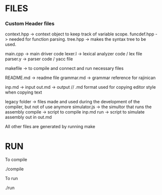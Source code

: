 # FILES

### Custom Header files
context.hpp -> context object to keep track of variable scope.
funcdef.hpp -> needed for function parsing.
tree.hpp -> makes the syntax tree to be used.

main.cpp -> main driver code
lexer.l -> lexical analyzer code / lex file
parser.y -> parser code / yacc file

makefile -> to compile and connect and run necessary files

README.md -> readme file
grammar.md -> grammar reference for rajinican

inp.md -> input
out.md -> output
// .md format used for copying editor style when copying text

legacy folder -> files made and used during the development of the compiler, but not of use anymore
simulator.js -> the simultor that runs the assembly
compile -> script to compile inp.md
run -> script to simulate assembly out in out.md

All other files are generated by running make

# RUN
To compile

./compile

To run

./run
